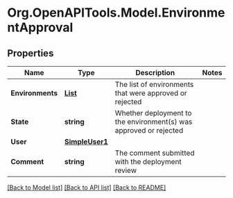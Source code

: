 # Org.OpenAPITools.Model.EnvironmentApproval

## Properties

Name | Type | Description | Notes
------------ | ------------- | ------------- | -------------
**Environments** | [**List<EnvironmentApprovalEnvironmentsInner>**](EnvironmentApprovalEnvironmentsInner.md) | The list of environments that were approved or rejected | 
**State** | **string** | Whether deployment to the environment(s) was approved or rejected | 
**User** | [**SimpleUser1**](SimpleUser1.md) |  | 
**Comment** | **string** | The comment submitted with the deployment review | 

[[Back to Model list]](../README.md#documentation-for-models) [[Back to API list]](../README.md#documentation-for-api-endpoints) [[Back to README]](../README.md)

